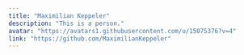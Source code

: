 ```yaml
---
title: "Maximilian Keppeler"
description: "This is a person."
avatar: "https://avatars1.githubusercontent.com/u/15075376?v=4"
link: "https://github.com/MaximilianKeppeler"
---
```

